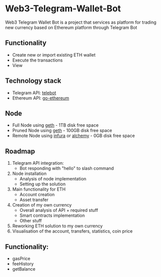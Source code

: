 # Web3-Telegram-Wallet-Bot
Web3 Telegram Wallet Bot is a project that services as platform for trading new currency based on Ethereum platform through Telegram Bot

## Functionality
* Create new or import existing ETH wallet
* Execute the transactions
* View 

## Technology stack
* Telegram API: [telebot](https://github.com/tucnak/telebot)
* Ethereum API: [go-ethereum](https://github.com/ethereum/go-ethereum)

## Node
* Full Node using [geth](https://geth.ethereum.org/docs/fundamentals/command-line-options) - 1TB disk free space
* Pruned Node using [geth](https://geth.ethereum.org/docs/fundamentals/command-line-options) - 100GB disk free space
* Remote Node using [infura](https://www.infura.io/) or [alchemy](https://www.alchemy.com/) - 0GB disk free space

## Roadmap
1) Telegram API integration:
    * Bot responding with "hello" to slash command
2) Node installation
   * Analysis of node implementation
   * Setting up the solution
3) Main functionality for ETH
   * Account creation
   * Asset transfer
4) Creation of my own currency
   * Overall analysis of API + required stuff
   * Smart contracts implementation 
   * Other stuff
5) Reworking ETH solution to my own currency
6) Visualisation of the account, transfers, statistics, coin price

## Functionality:
* gasPrice
* feeHistory
* getBalance